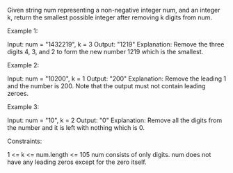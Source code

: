 Given string num representing a non-negative integer num, and an integer k, return the smallest possible integer after removing k digits from num.

 

Example 1:

Input: num = "1432219", k = 3
Output: "1219"
Explanation: Remove the three digits 4, 3, and 2 to form the new number 1219 which is the smallest.

Example 2:

Input: num = "10200", k = 1
Output: "200"
Explanation: Remove the leading 1 and the number is 200. Note that the output must not contain leading zeroes.

Example 3:

Input: num = "10", k = 2
Output: "0"
Explanation: Remove all the digits from the number and it is left with nothing which is 0.
 

Constraints:

1 <= k <= num.length <= 105
num consists of only digits.
num does not have any leading zeros except for the zero itself.